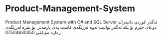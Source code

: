 # Product-Management-System
Product Management System with C# and SQL Server
ئه‌گه‌ر كوردی داتبه‌زاند دوعای خێرم بۆ بكه‌
ئه‌گه‌ر توانیت ئه‌وه‌ له‌ڕێگه‌ی فاست په‌ی یارمه‌تی بۆ بنێره‌ له‌ڕێگه‌ی ژماره‌ مۆبایلی 07504630350
